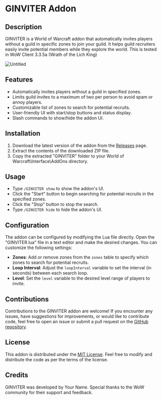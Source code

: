 # GINVITER Addon

## Description
GINVITER is a World of Warcraft addon that automatically invites players without a guild in specific zones to join your guild. It helps guild recruiters easily invite potential members while they explore the world. This is tested in WoW Client 3.3.5a (Wrath of the Lich King)

![Untitled](https://github.com/nelbin4/GINVITER/assets/20941975/d0d5eae4-7db5-436f-b5be-97f281128442)

## Features
- Automatically invites players without a guild in specified zones.
- Limits guild invites to a maximum of two per person to avoid spam or annoy players.
- Customizable list of zones to search for potential recruits.
- User-friendly UI with start/stop buttons and status display.
- Slash commands to show/hide the addon UI.

## Installation
1. Download the latest version of the addon from the [Releases](https://github.com/nelbin4/GINVITER/releases) page.
2. Extract the contents of the downloaded ZIP file.
3. Copy the extracted "GINVITER" folder to your World of Warcraft\Interface\AddOns directory.

## Usage
- Type `/GINVITER show` to show the addon's UI.
- Click the "Start" button to begin searching for potential recruits in the specified zones.
- Click the "Stop" button to stop the search.
- Type `/GINVITER hide` to hide the addon's UI.

## Configuration
The addon can be configured by modifying the Lua file directly. Open the "GINVITER.lua" file in a text editor and make the desired changes. You can customize the following settings:

- **Zones**: Add or remove zones from the `zones` table to specify which zones to search for potential recruits.
- **Loop Interval**: Adjust the `loopInterval` variable to set the interval (in seconds) between each search loop.
- **Level**: Set the `level` variable to the desired level range of players to invite.

## Contributions
Contributions to the GINVITER addon are welcome! If you encounter any issues, have suggestions for improvements, or would like to contribute code, feel free to open an issue or submit a pull request on the [GitHub repository](https://github.com/nelbin4/GINVITER).

## License
This addon is distributed under the [MIT License](https://opensource.org/licenses/MIT). Feel free to modify and distribute the code as per the terms of the license.

## Credits
GINVITER was developed by Your Name. Special thanks to the WoW community for their support and feedback.

